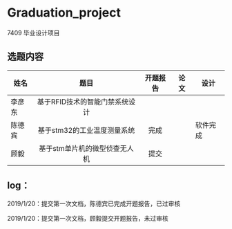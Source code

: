 # Graduation_project
7409 毕业设计项目


## 选题内容
姓名|题目|开题报告|论文|设计|
--|:--:|:--:|:--:|--
李彦东|基于RFID技术的智能门禁系统设计|  | |
陈德宾|基于stm32的工业温度测量系统|完成||软件完成
顾毅|基于stm单片机的微型侦查无人机|提交| |


## log：
2019/1/20：提交第一次文档，陈德宾已完成开题报告，已过审核

2019/1/20：提交第一次文档，顾毅提交开题报告，未过审核

